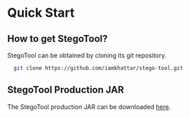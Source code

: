 # Quick Start

## How to get StegoTool?

StegoTool can be obtained by cloning its git repository.

```bash
  git clone https://github.com/iamkhattar/stego-tool.git
```

## StegoTool Production JAR

The StegoTool production JAR can be downloaded [here](../prod/stego-tool.jar).